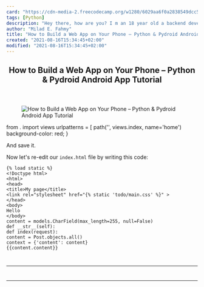 ```yaml
---
card: "https://cdn-media-2.freecodecamp.org/w1280/6029aa6f0a2838549dcc582d.jpg"
tags: [Python]
description: "Hey there, how are you? I m an 18 year old a backend develope"
author: "Milad E. Fahmy"
title: "How to Build a Web App on Your Phone – Python & Pydroid Android App Tutorial"
created: "2021-08-16T15:34:45+02:00"
modified: "2021-08-16T15:34:45+02:00"
---
```

<div class="site-wrapper">
<main id="site-main" class="site-main outer">
<div class="inner">
<article class="post-full post tag-python tag-android tag-android-app-development tag-mobile-app-development ">
<header class="post-full-header">
<h1 class="post-full-title">How to Build a Web App on Your Phone – Python &amp; Pydroid Android App Tutorial</h1>
</header>
<figure class="post-full-image">
<picture>
<source media="(max-width: 700px)" sizes="1px" srcset="data:image/gif;base64,R0lGODlhAQABAIAAAAAAAP///yH5BAEAAAAALAAAAAABAAEAAAIBRAA7 1w">
<source media="(min-width: 701px)" sizes="(max-width: 800px) 400px,
(max-width: 1170px) 700px,
1400px" srcset="https://cdn-media-2.freecodecamp.org/w1280/6029aa6f0a2838549dcc582d.jpg 300w,
https://cdn-media-2.freecodecamp.org/w1280/6029aa6f0a2838549dcc582d.jpg 600w,
https://cdn-media-2.freecodecamp.org/w1280/6029aa6f0a2838549dcc582d.jpg 1000w,
https://cdn-media-2.freecodecamp.org/w1280/6029aa6f0a2838549dcc582d.jpg 2000w">
<img onerror="this.style.display='none'" src="https://cdn-media-2.freecodecamp.org/w1280/6029aa6f0a2838549dcc582d.jpg" alt="How to Build a Web App on Your Phone – Python &amp; Pydroid Android App Tutorial">
</picture>
</figure>
<section class="post-full-content">
<div class="post-content">
from . import views
urlpatterns = [
path('', views.index, name='home')
background-color: red;
}</code></pre><p>And save it.</p><p>Now let's re-edit our <code>index.html</code> file by writing this code:</p><pre><code class="language-django">{% load static %}
&lt;!Doctype html&gt;
&lt;html&gt;
&lt;head&gt;
&lt;title&gt;My page&lt;/title&gt;
&lt;link rel="stylesheet" href="{% static 'todo/main.css' %}" &gt;
&lt;/head&gt;
&lt;body&gt;
Hello
&lt;/body&gt;
content = models.CharField(max_length=255, null=False)
def __str__(self):
def index(request):
content = Post.objects.all()
context = {'content': content}
{{content.content}}
</div>
<hr>
<hr>
</section>
</article>
</div>
</main>
</div>
<!-- Google Tag Manager (noscript) -->
<!-- End Google Tag Manager (noscript) -->
